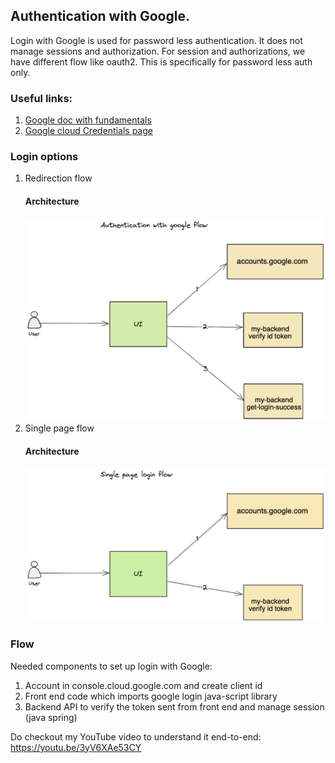 ## Authentication with Google.  
Login with Google is used for password less authentication. 
It does not manage sessions and authorization. 
For session and authorizations, we have different flow like oauth2. This is specifically for password less auth only. 

### Useful links: 
1. [Google doc with fundamentals](https://developers.google.com/identity/gsi/web/guides/overview)
2. [Google cloud Credentials page](https://console.cloud.google.com/apis/credentials)

### Login options
1. Redirection flow
    #### Architecture 
    ![Diagram](readme-resources/with-redirection.png)
2. Single page flow
    #### Architecture
    ![Diagram](readme-resources/without-redirection.png)

### Flow 
Needed components to set up login with Google:
1. Account in console.cloud.google.com and create client id
2. Front end code which imports google login java-script library
3. Backend API to verify the token sent from front end and manage session (java spring)

Do checkout my YouTube video to understand it end-to-end: https://youtu.be/3yV6XAe53CY
